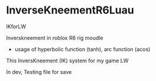 # InverseKneementR6Luau

IKforLW

Inverskneement in roblox R6 rig moudle
- usage of hyperbolic function (tanh), arc function (acos)

This InversKneement (IK) system for my game LW

In dev, Testing file for save
